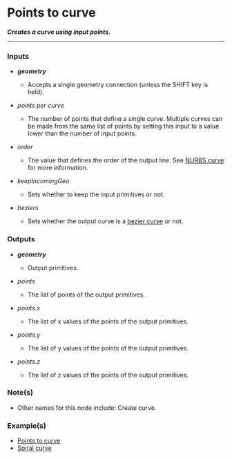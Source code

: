 # Points to curve

**_Creates a curve using input points._**

---


### Inputs

* **_geometry_**

  * Accepts a single geometry connection (unless the SHIFT key is held).

* _points per curve_

  * The number of points that define a single curve. Multiple curves can be made from the same list of points by setting this input to a value lower than the number of input points.

* _order_

  * The value that defines the order of the output line. See [NURBS curve](/concepts/GeneralConcepts/nurbsCurve.md) for more information.

* _keepIncomingGeo_

  * Sets whether to keep the input primitives or not.

* _beziers_

  * Sets whether the output curve is a <a href="https://en.wikipedia.org/wiki/B%C3%A9zier_curve" target="_blank">bezier curve</a> or not.


### Outputs

* **_geometry_**

  * Output primitives.

* _points_

  * The list of points of the output primitives.

* _points.x_

  * The list of x values of the points of the output primitives.

* _points.y_

  * The list of y values of the points of the output primitives.

* _points.z_

  * The list of z values of the points of the output primitives.


### Note(s)



* Other names for this node include: Create curve.


### Example(s)



* <a href="https://creator.trimble.com/graph?assetURI=whp:fe2a797b-58c5-4a2e-941d-bcae38ae6515&version=latest" target="_blank">Points to curve</a>
* <a href="https://creator.trimble.com/graph?assetURI=whp:9be3e2e0-6dbb-4c83-a1f1-49a80e7f1cb2&version=latest" target="_blank">Spiral curve</a>
